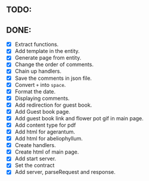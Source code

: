
## TODO:


## DONE:

- [x] Extract functions.
- [x] Add template in the entity.
- [x] Generate page from entity.
- [x] Change the order of comments.
- [x] Chain up handlers.
- [x] Save the comments in json file.
- [x] Convert `+` into `space`.
- [x] Format the date.
- [X] Displaying comments. 
- [x] Add redirection for guest book.
- [x] Add Guest book page.
- [x] Add guest book link and flower pot gif in main page.
- [x] Add content type for pdf
- [x] Add html for agerantum.
- [x] Add html for abeliophyllum.
- [x] Create handlers. 
- [x] Create html of main page. 
- [x] Add start server. 
- [x]  Set the contract
- [x]  Add server, parseRequest and response.